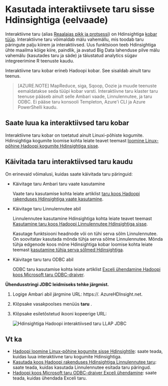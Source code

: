 <properties
    pageTitle="Kasutada interaktiivsete taru Hdinsightiga sisse | Microsoft Azure'i"
    description="Saate teada, kuidas kasutada interaktiivsete taru (taru LLAP sisse) sisse Hdinsightile."
    keywords=""
    services="hdinsight"
    documentationCenter=""
    tags="azure-portal"
    authors="mumian" 
    manager="jhubbard"
    editor="cgronlun"/>

<tags
    ms.service="hdinsight"
    ms.workload="big-data"
    ms.tgt_pltfrm="na"
    ms.devlang="na"
    ms.topic="article"
    ms.date="10/27/2016"
    ms.author="jgao"/>


# <a name="use-interactive-hive-in-hdinsight-preview"></a>Kasutada interaktiivsete taru sisse Hdinsightiga (eelvaade)

Interaktiivne taru (alias [Reaalajas pikk ja protsessi]( https://cwiki.apache.org/confluence/display/Hive/LLAP)) on Hdinsightiga [kobar tüüp]( hdinsight-hadoop-provision-linux-clusters.md#cluster-types).  Interaktiivne taru võimaldab mälu vahemällu, mis toodab taru päringute palju kiirem ja interaktiivsed. Uus funktsioon teeb Hdinsightiga ühte maailma kõige kiire, paindlik, ja avatud Big Data lahenduse pilve mälu vahemälu (kasutades taru ja säde) ja täiustatud analytics sügav integreerimine R teenuste kaudu. 

Interaktiivne taru kobar erineb Hadoopi kobar. See sisaldab ainult taru teenus. 

> [AZURE.NOTE] MapReduce, siga, Sqoop, Oozie ja muude teenuste eemaldatakse seda tüüpi kobar varsti.
Interaktiivne taru klaster taru teenuse pääseb ainult selle Ambari vaade, Linnulennutee, ja taru ODBC. Ei pääse taru konsooli Templeton, Azure'i CLI ja Azure PowerShelli kaudu. 


 


## <a name="create-an-interactive-hive-cluster"></a>Saate luua ka interaktiivsed taru kobar

Interaktiivne taru kobar on toetatud ainult Linuxi-põhiste kogumite. Hdinsightiga kogumite loomise kohta leiate teavet teemast [loomine Linux-põhine Hadoopi kogumite Hdinsightiga sisse](hdinsight-hadoop-provision-linux-clusters.md).


## <a name="execute-hive-from-interactive-hive"></a>Käivitada taru interaktiivsed taru kaudu

On erinevaid võimalusi, kuidas saate käivitada taru päringuid:

- Käivitage taru Ambari taru vaate kasutamine

    Vaate taru kasutamise kohta leiate artiklist [taru koos Hadoopi rakenduses Hdinsightiga vaate kasutamine]( hdinsight-hadoop-use-hive-ambari-view.md).

- Käivitage taru Linnulennutee abil

    Linnulennutee kasutamine Hdinsightiga kohta leiate teavet teemast [Kasutamine taru koos Hadoopi Linnulennutee Hdinsightiga sisse](hdinsight-hadoop-use-hive-beeline.md).

    Kasutage funktsiooni headnode või on tühi serva sõlm Linnulennutee.  On soovitatav kasutada mõnda tühja serva sõlme Linnulennutee.  Mõnda tühja edgenode koos mõne Hdinsightiga kobar loomise kohta leiate teemast [kasutamine tühja serva sõlmed Hdinsightiga](hdinsight-apps-use-edge-node.md).

- Käivitage taru taru ODBC abil

    ODBC taru kasutamise kohta leiate artiklist [Exceli ühendamine Hadoopi koos Microsoft taru ODBC-draiver](hdinsight-connect-excel-hive-odbc-driver.md).

**Ühendusstringi JDBC leidmiseks tehke järgmist.**

1.  Logige Ambari abil järgmine URL: https://<ClusterName>. AzureHDInsight.net.
2.  Klõpsake vasakpoolses menüüs **taru** .
3.  Klõpsake esiletõstetud ikooni kopeerige URL:

    ![Hdinsightiga Hadoopi interaktiivsed taru LLAP JDBC](./media/hdinsight-hadoop-use-interactive-hive/hdinsight-hadoop-use-interactive-hive-jdbc.png)

## <a name="see-also"></a>Vt ka
-   [Hadoopi loomine Linux-põhine kogumite sisse Hdinsightile](hdinsight-hadoop-provision-linux-clusters.md): saate teada, kuidas luua interaktiivne taru kogumite Hdinsightiga.
-   [Kasutada koos Hadoopi rakenduses Hdinsightiga Linnulennutee taru](hdinsight-hadoop-use-hive-beeline.md): saate teada, kuidas kasutada Linnulennutee esitada taru päringud.
-   [Hadoopi koos Microsoft taru ODBC-draiver Exceli ühendamine](hdinsight-connect-excel-hive-odbc-driver.md): saate teada, kuidas ühendada Exceli taru.
